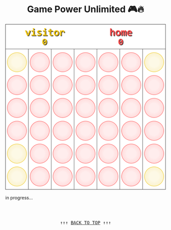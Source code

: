 <div align="center"> 

# Game Power Unlimited 🎮🔥
 
<img src="https://github.com/tmslpm/GamePowerUnlimited/blob/main/CustomImage.png" alt="game power 4">

</div>

in progress...

<br>
<br>

<pre align=center>↑↑↑ <a href="#game-power-unlimited-" title="click to scroll up" alt="click to scroll up">BACK TO TOP</a> ↑↑↑</pre>